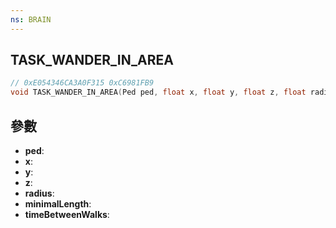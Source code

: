 ```yaml
---
ns: BRAIN
---
```

## TASK_WANDER_IN_AREA

```c
// 0xE054346CA3A0F315 0xC6981FB9
void TASK_WANDER_IN_AREA(Ped ped, float x, float y, float z, float radius, float minimalLength, float timeBetweenWalks);
```


## 參數
* **ped**: 
* **x**: 
* **y**: 
* **z**: 
* **radius**: 
* **minimalLength**: 
* **timeBetweenWalks**: 

